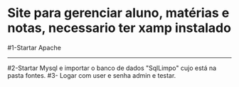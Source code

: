 # Site para gerenciar aluno, matérias e notas, necessario ter xamp instalado
#1-Startar Apache
<hr>
#2-Startar Mysql e importar o banco de dados "SqlLimpo" cujo está na pasta fontes.
#3- Logar com user e senha admin e testar.
